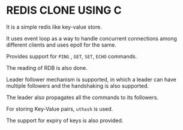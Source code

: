 # REDIS CLONE USING C

It is a simple redis like key-value store. 

It uses event loop as a way to handle concurrent connections among different clients and uses epoll for the same. 

Provides support for `PING` , `GET`, `SET`, `ECHO` commands. 

The reading of RDB is also done. 

Leader follower mechanism is supported, in which a leader can have multiple followers and the handshaking is also supported.

The leader also propagates all the commands to its followers. 

For storing Key-Value pairs, `uthash` is used. 

The support for expiry of keys is also provided. 




